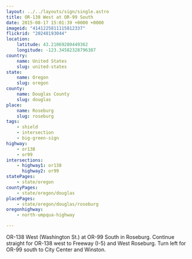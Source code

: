 ```yaml
---
layout: ../../layouts/sign/single.astro
title: OR-138 West at OR-99 South
date: 2015-08-17 15:01:39 +0000 +0000
imageid: "4141225811115812337"
flickrid: "20248193044"
location:
    latitude: 43.21069280449362
    longitude: -123.34582328796387
country:
    name: United States
    slug: united-states
state:
    name: Oregon
    slug: oregon
county:
    name: Douglas County
    slug: douglas
place:
    name: Roseburg
    slug: roseburg
tags:
    - shield
    - intersection
    - big-green-sign
highway:
    - or138
    - or99
intersections:
    - highway1: or138
      highway2: or99
statePages:
    - state/oregon
countyPages:
    - state/oregon/douglas
placePages:
    - state/oregon/douglas/roseburg
oregonhighway:
    - north-umpqua-highway

---
```

OR-138 West (Washington St.) at OR-99 South in Roseburg.  Continue straight for OR-138 west to Freeway (I-5) and West Roseburg.  Turn left for OR-99 south to City Center and Winston.
